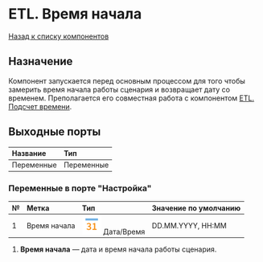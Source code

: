 # ETL. Время начала

[Назад к списку компонентов](../README.md)

## Назначение

Компонент запускается перед основным процессом для того чтобы замерить время начала работы сценария и возвращает дату со временем. Преполагается его совместная работа с компонентом [ETL. Подсчет времени](./etl-time-calculation.md).

## Выходные порты

| Название     | Тип        |
|:-------------|:-----------|
| Переменные   | Переменные |

### Переменные в порте "Настройка"

| №  | Метка                                | Тип                                     | Значение по умолчанию  |
|:---|:-------------------------------------|:----------------------------------------|:-----------------------|
| 1  | Время начала                         | ![](./img/datetime.svg) Дата/Время      | DD.MM.YYYY, HH:MM      |

1. **Время начала** — дата и время начала работы сценария.